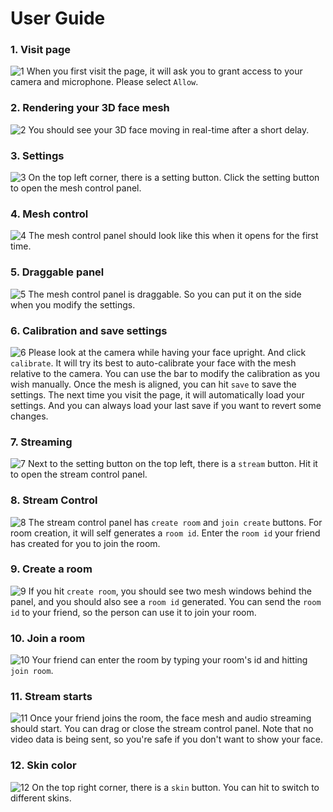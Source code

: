 # User Guide 

### 1. Visit page 
![1](./user-guide/1.png) 
When you first visit the page, it will ask you to grant access to your camera and microphone. Please select `Allow`. 

### 2. Rendering your 3D face mesh 
![2](./user-guide/2.png) 
You should see your 3D face moving in real-time after a short delay. 

### 3. Settings 
![3](./user-guide/3.png) 
On the top left corner, there is a setting button. Click the setting button to open the mesh control panel. 

### 4. Mesh control 
![4](./user-guide/4.png) 
The mesh control panel should look like this when it opens for the first time. 

### 5. Draggable panel 
![5](./user-guide/5.png) 
The mesh control panel is draggable. So you can put it on the side when you modify the settings. 

### 6. Calibration and save settings 
![6](./user-guide/6.png) 
Please look at the camera while having your face upright. And click `calibrate`. It will try its best to auto-calibrate your face with the mesh relative to the camera. You can use the bar to modify the calibration as you wish manually. Once the mesh is aligned, you can hit `save` to save the settings. The next time you visit the page, it will automatically load your settings. And you can always load your last save if you want to revert some changes. 

### 7. Streaming 
![7](./user-guide/7.png) 
Next to the setting button on the top left, there is a `stream` button. Hit it to open the stream control panel. 

### 8. Stream Control 
![8](./user-guide/8.png) 
The stream control panel has `create room` and `join create` buttons. For room creation, it will self generates a `room id`. Enter the `room id` your friend has created for you to join the room. 

### 9. Create a room 
![9](./user-guide/9.png) 
If you hit `create room`, you should see two mesh windows behind the panel, and you should also see a `room id` generated. You can send the `room id` to your friend, so the person can use it to join your room. 

### 10. Join a room 
![10](./user-guide/10.png) 
Your friend can enter the room by typing your room's id and hitting `join room`. 

### 11. Stream starts 
![11](./user-guide/11.png) Once your friend joins the room, the face mesh and audio streaming should start. You can drag or close the stream control panel. Note that no video data is being sent, so you're safe if you don't want to show your face. 

### 12. Skin color 
![12](./user-guide/12.png) 
On the top right corner, there is a `skin` button. You can hit to switch to different skins.
